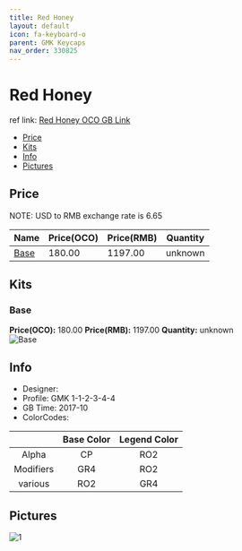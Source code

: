 ```yaml
---
title: Red Honey
layout: default
icon: fa-keyboard-o
parent: GMK Keycaps
nav_order: 330825
---
```


# Red Honey

ref link: [Red Honey OCO GB Link](https://www.originativeco.com/products/red-honey)

* [Price](#price)
* [Kits](#kits)
* [Info](#info)
* [Pictures](#pictures)


## Price  
NOTE: USD to RMB exchange rate is 6.65

| Name          | Price(OCO)    |  Price(RMB) | Quantity |
| ------------- | ------------ |  ---------- | -------- |
|[Base](#base)|180.00|1197.00|unknown|


## Kits
### Base
**Price(OCO):** 180.00    **Price(RMB):** 1197.00    **Quantity:** unknown  
<img src="{{ 'assets/images/gmk-keycaps/redhoney/kits_pics/base.png' | relative_url }}" alt="Base" class="image featured">


## Info
* Designer: 
* Profile: GMK 1-1-2-3-4-4
* GB Time: 2017-10
* ColorCodes: 

| |Base Color     | Legend Color
| :-------------: | :-------------: | :------------:
|Alpha|CP|RO2
|Modifiers|GR4|RO2
|various|RO2|GR4


## Pictures
<img src="{{ 'assets/images/gmk-keycaps/redhoney/rendering_pics/1.jpg' | relative_url }}" alt="1" class="image featured">
